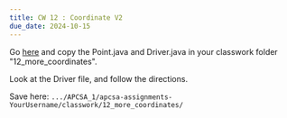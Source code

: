 ```yaml
---
title: CW 12 : Coordinate V2
due_date: 2024-10-15
---
```


Go [here](https://github.com/novillo-cs/apcsa_material/tree/main/classwork/12_more_coordinates) and copy the Point.java and Driver.java in your classwork folder "12_more_coordinates".

Look at the Driver file, and follow the directions.

Save here: `.../APCSA_1/apcsa-assignments-YourUsername/classwork/12_more_coordinates/`
